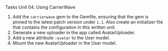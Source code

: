 Tasks Unit 04. Using CarrierWave

1. Add the `carrierwave` gem to the Gemfile, ensuring that the gem is pinned to the latest patch version under `1.1`. Also create an initializer file that contains the configuration in this written unit.
2. Generate a new uploader in the app called AvatarUploader.
3. Add a new attribute `:avatar` to the User model.
4. Mount the new AvatarUploader in the User model.
